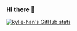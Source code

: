 ### Hi there 👋

[![kylie-han's GitHub stats](https://github-readme-stats.vercel.app/api?username=kylie-han)](https://github.com/anuraghazra/github-readme-stats)
<!--
**kylie-han/kylie-han** is a ✨ _special_ ✨ repository because its `README.md` (this file) appears on your GitHub profile.

Here are some ideas to get you started:

- 🔭 I’m currently working on ...
- 🌱 I’m currently learning ...
- 👯 I’m looking to collaborate on ...
- 🤔 I’m looking for help with ...
- 💬 Ask me about ...
- 📫 How to reach me: ...
- 😄 Pronouns: ...
- ⚡ Fun fact: ...
-->
